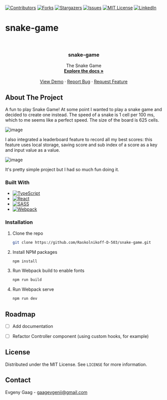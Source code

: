[![Contributors][contributors-shield]][contributors-url]
[![Forks][forks-shield]][forks-url]
[![Stargazers][stars-shield]][stars-url]
[![Issues][issues-shield]][issues-url]
[![MIT License][license-shield]][license-url]
[![LinkedIn][linkedin-shield]][linkedin-url]



# snake-game

<br />
<div align="center">
  <h3 align="center">snake-game</h3>

  <p align="center">
    The Snake Game
    <br />
    <a href="https://github.com/Raskolnikoff-D-503/snake-game"><strong>Explore the docs »</strong></a>
    <br />
    <br />
    <a href="https://github.com/Raskolnikoff-D-503/snake-game">View Demo</a>
    ·
    <a href="https://github.com/Raskolnikoff-D-503/snake-game/issues">Report Bug</a>
    ·
    <a href="https://github.com/Raskolnikoff-D-503/snake-game/issues">Request Feature</a>
  </p>
</div>



## About The Project

A fun to play Snake Game! At some point I wanted to play a snake game and decided to create one instead. The speed of a snake is 1 cell per 100 ms, which to me seems like a perfect speed. The size of the board is 625 cells.

![image](https://user-images.githubusercontent.com/82656000/223212941-9897bb21-b84e-4e1c-ad7d-05304028d193.png)

I also integrated a leaderboard feature to record all my best scores: this feature uses local storage, saving score and sub index of a score as a key and input value as a value.

![image](https://user-images.githubusercontent.com/82656000/223213742-72afd66d-94fa-4399-9f8c-40bfb33b8e80.png)

It's pretty simple project but I had so much fun doing it.



### Built With

* [![TypeScript][TypeScript]][TypeScript-url]
* [![React][React.js]][React-url]
* [![SASS][SASS]][SASS-url]
* [![Webpack][Webpack]][Webpack-url]



### Installation

1. Clone the repo
   ```sh
   git clone https://github.com/Raskolnikoff-D-503/snake-game.git
   ```
2. Install NPM packages
   ```sh
   npm install
   ```
3. Run Webpack build to enable fonts
   ```js
   npm run build
   ```
4. Run Webpack serve
   ```js
   npm run dev
   ```

## Roadmap

- [ ] Add documentation
- [ ] Refactor Controller component (using custom hooks, for example)



## License

Distributed under the MIT License. See `LICENSE` for more information.



## Contact

Evgeny Gaag - gaagevgenii@gmail.com



[contributors-shield]: https://img.shields.io/github/contributors/Raskolnikoff-D-503/snake-game.svg?style=for-the-badge
[contributors-url]: https://github.com/Raskolnikoff-D-503/snake-game/graphs/contributors
[forks-shield]: https://img.shields.io/github/forks/Raskolnikoff-D-503/snake-game.svg?style=for-the-badge
[forks-url]: https://github.com/Raskolnikoff-D-503/snake-game/network/members
[stars-shield]: https://img.shields.io/github/stars/Raskolnikoff-D-503/snake-game.svg?style=for-the-badge
[stars-url]: https://github.com/Raskolnikoff-D-503/snake-game/stargazers
[issues-shield]: https://img.shields.io/github/issues/Raskolnikoff-D-503/snake-game.svg?style=for-the-badge
[issues-url]: https://github.com/Raskolnikoff-D-503/snake-game/issues
[license-shield]: https://img.shields.io/github/license/Raskolnikoff-D-503/snake-game.svg?style=for-the-badge
[license-url]: https://github.com/Raskolnikoff-D-503/snake-game/blob/main/LICENSE
[linkedin-shield]: https://img.shields.io/badge/-LinkedIn-black.svg?style=for-the-badge&logo=linkedin&colorB=555
[linkedin-url]: https://linkedin.com/in/evgeny-gaag-870b35233

[React.js]: https://img.shields.io/badge/React-20232A?style=for-the-badge&logo=react&logoColor=61DAFB
[React-url]: https://reactjs.org/
[TypeScript]: https://img.shields.io/badge/typescript-%23007ACC.svg?style=for-the-badge&logo=typescript&logoColor=white
[TypeScript-url]: https://www.typescriptlang.org/
[SASS]: https://img.shields.io/badge/SASS-hotpink.svg?style=for-the-badge&logo=SASS&logoColor=white
[SASS-url]: https://sass-lang.com/
[Webpack]: https://img.shields.io/badge/webpack-%238DD6F9.svg?style=for-the-badge&logo=webpack&logoColor=black
[Webpack-url]: https://webpack.js.org/
